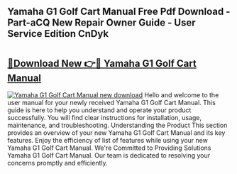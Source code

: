 ## Yamaha G1 Golf Cart Manual Free Pdf Download - Part-aCQ New Repair Owner Guide - User Service Edition CnDyk

# <h2><a href="http://bc8896.oget.top/?id=Yamaha+G1+Golf+Cart+Manual">🔗Download New 👉🔴 Yamaha G1 Golf Cart Manual</a></h2>

[![Yamaha G1 Golf Cart Manual new download](https://i.imgur.com/5g1atiW.png)](http://bc8896.oget.top/?id=Yamaha+G1+Golf+Cart+Manual)
Hello and welcome to the user manual for your newly received Yamaha G1 Golf Cart Manual. This guide is here to help you understand and operate your product successfully. You will find clear instructions for installation, usage, maintenance, and troubleshooting. Understanding the Product This section provides an overview of your new Yamaha G1 Golf Cart Manual and its key features. Enjoy the efficiency of list of features while using your new Yamaha G1 Golf Cart Manual. We're Committed to Providing Solutions Yamaha G1 Golf Cart Manual. Our team is dedicated to resolving your concerns promptly and efficiently.
